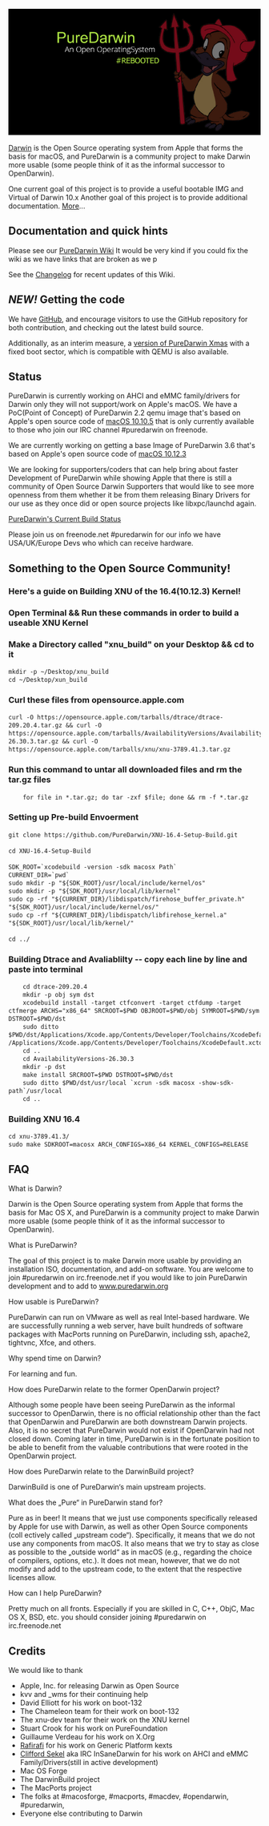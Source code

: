 ![](/PD-Opennow.jpg)

[Darwin](http://en.wikipedia.org/wiki/Darwin_%28operating_system%29) is the Open Source operating system from Apple that forms the basis for macOS, and PureDarwin is a community project to make Darwin more usable (some people think of it as the informal successor to OpenDarwin).

One current goal of this project is to provide a useful bootable IMG and Virtual of Darwin 10.x
Another goal of this project is to provide additional documentation. [More](wiki/About)...

Documentation and quick hints
-----------------------------
Please see our [PureDarwin Wiki](https://github.com/PureDarwin/PureDarwin/wiki/) It would be very kind if you could fix the wiki as we have links that are broken as we p

See the [Changelog](https://github.com/PureDarwin/PureDarwin/wiki/_history) for recent updates of this Wiki.

*NEW!* Getting the code
-------------------------
We have [GitHub](https://github.com/PureDarwin/), and encourage visitors to use the GitHub repository for both contribution, and checking out the latest build source. 

Additionally, as an interim measure, a [version of PureDarwin Xmas](https://github.com/PureDarwin/LegacyDownloads/releases/download/PDXMASNBE01/NewBootEnvironment-XMas-1.7z) with a fixed boot sector, which is compatible with QEMU is also available. 

Status
------

PureDarwin is currently working on AHCI and eMMC family/drivers for Darwin only they will not support/work on Apple's macOS. We have a PoC(Point of Concept) of PureDarwin 2.2 qemu image that's based on Apple's open source code of [macOS 10.10.5](http://opensource.apple.com/release/os-x-10105/) that is only currently available to those who join our IRC channel #puredarwin on freenode. 

We are currently working on getting a base Image of PureDarwin 3.6 that's based on  Apple's open source code of [macOS 10.12.3](https://opensource.apple.com/release/macos-10123.html)

We are looking for supporters/coders that can help bring about faster Development of PureDarwin while showing Apple that there is still a community of Open Source Darwin Supporters that would like to see more openness from them whether it be from them releasing Binary Drivers for our use as they once did or open source projects like libxpc/launchd again.

[PureDarwin's Current Build Status](https://puredarwin.github.io/Status.md)

Please join us on freenode.net #puredarwin for our info we have USA/UK/Europe Devs who which can receive hardware.



## **Something to the Open Source Community!**

### **Here's a guide on Building XNU of the 16.4(10.12.3) Kernel!**  
   
### Open Terminal && Run these commands in order to build a useable XNU Kernel

### Make a Directory called "xnu_build" on your Desktop && cd to it 

```
mkdir -p ~/Desktop/xnu_build
cd ~/Desktop/xun_build
```

### Curl these files from opensource.apple.com

```
curl -O https://opensource.apple.com/tarballs/dtrace/dtrace-209.20.4.tar.gz && curl -O https://opensource.apple.com/tarballs/AvailabilityVersions/AvailabilityVersions-26.30.3.tar.gz && curl -O https://opensource.apple.com/tarballs/xnu/xnu-3789.41.3.tar.gz 
```

### Run this command to untar all downloaded files and rm the tar.gz files

```
 	for file in *.tar.gz; do tar -zxf $file; done && rm -f *.tar.gz
```

### Setting up Pre-build Envoerment 
```
git clone https://github.com/PureDarwin/XNU-16.4-Setup-Build.git   

cd XNU-16.4-Setup-Build   

SDK_ROOT=`xcodebuild -version -sdk macosx Path`
CURRENT_DIR=`pwd`
sudo mkdir -p "${SDK_ROOT}/usr/local/include/kernel/os"
sudo mkdir -p "${SDK_ROOT}/usr/local/lib/kernel"
sudo cp -rf "${CURRENT_DIR}/libdispatch/firehose_buffer_private.h" "${SDK_ROOT}/usr/local/include/kernel/os/"
sudo cp -rf "${CURRENT_DIR}/libdispatch/libfirehose_kernel.a" "${SDK_ROOT}/usr/local/lib/kernel/"   

cd ../

```

### Building Dtrace and Avaliablilty -- copy each line by line and paste into terminal 

```
	cd dtrace-209.20.4
	mkdir -p obj sym dst
	xcodebuild install -target ctfconvert -target ctfdump -target ctfmerge ARCHS="x86_64" SRCROOT=$PWD OBJROOT=$PWD/obj SYMROOT=$PWD/sym DSTROOT=$PWD/dst
	sudo ditto $PWD/dst/Applications/Xcode.app/Contents/Developer/Toolchains/XcodeDefault.xctoolchain /Applications/Xcode.app/Contents/Developer/Toolchains/XcodeDefault.xctoolchain
	cd ..
	cd AvailabilityVersions-26.30.3
	mkdir -p dst
	make install SRCROOT=$PWD DSTROOT=$PWD/dst
	sudo ditto $PWD/dst/usr/local `xcrun -sdk macosx -show-sdk-path`/usr/local
	cd ..
```

### Building XNU 16.4

```
cd xnu-3789.41.3/
sudo make SDKROOT=macosx ARCH_CONFIGS=X86_64 KERNEL_CONFIGS=RELEASE
```



FAQ
-------

What is Darwin?

Darwin is the Open Source operating
system from Apple that forms the
basis for Mac OS X, and PureDarwin is
a community project to make Darwin
more usable (some people think of it
as the informal successor to OpenDarwin).

What is PureDarwin?

The goal of this project is to make
Darwin more usable by providing an
installation ISO, documentation, and
add-on software. You are welcome to
join #puredarwin on irc.freenode.net
if you would like to join PureDarwin
development and to add to
www.puredarwin.org

How usable is PureDarwin?

PureDarwin can run on VMware as well
as real Intel-based hardware. We are
successfully running a web server, have
built hundreds of software packages
with MacPorts running on PureDarwin,
including ssh, apache2, tightvnc, Xfce,
and others.

Why spend time on Darwin?

For learning and fun.

How does PureDarwin relate to the
former OpenDarwin project?

Although some people have been
seeing PureDarwin as the informal
successor to OpenDarwin, there is no
official relationship other than the fact
that OpenDarwin and PureDarwin are
both downstream Darwin projects.
Also, it is no secret that PureDarwin
would not exist if OpenDarwin had not
closed down. Coming later in time,
PureDarwin is in the fortunate position
to be able to benefit from the valuable
contributions that were rooted in the
OpenDarwin project.

How does PureDarwin relate to the
DarwinBuild project?

DarwinBuild is one of PureDarwin‘s
main upstream projects.

What does the „Pure“ in PureDarwin
stand for?

Pure as in beer! It means that we just use components specifically released
by Apple for use with Darwin, as well as other Open Source components (coll
ectively called „upstream code“). Specifically, it means that we do not
use any components from macOS. It also means that we try to stay as close
as possible to the „outside world“ as in macOS (e.g., regarding the choice
of compilers, options, etc.). It does not
mean, however, that we do not modify
and add to the upstream code, to
the extent that the respective licenses
allow.

How can I help PureDarwin?

Pretty much on all fronts. Especially if
you are skilled in C, C++, ObjC, Mac OS
X, BSD, etc. you should consider joining
#puredarwin on irc.freenode.net

Credits
-------

We would like to thank
-   Apple, Inc. for releasing Darwin as Open Source 
-   kvv and _wms for their continuing help
-   David Elliott for his work on boot-132
-   The Chameleon team for their work on boot-132
-   The xnu-dev team for their work on the XNU kernel
-   Stuart Crook for his work on PureFoundation
-   Guillaume Verdeau for his work on X.Org
-   [Rafirafi](https://github.com/rafirafi) for his work on Generic Platform kexts
-   [Clifford Sekel](https://github.com/csekel/) aka IRC InSaneDarwin for his work on AHCI and eMMC Family/Drivers(still in active development)
-   Mac OS Forge 
-   The DarwinBuild project 
-   The MacPorts project
-   The folks at #macosforge, #macports, #macdev, #opendarwin, #puredarwin, 
-   Everyone else contributing to Darwin 
